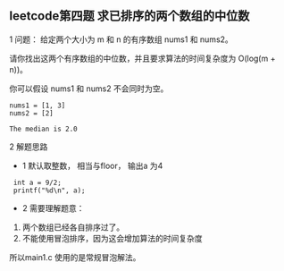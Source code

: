 ## leetcode第四题 求已排序的两个数组的中位数

1 问题： 给定两个大小为 m 和 n 的有序数组 nums1 和 nums2。

请你找出这两个有序数组的中位数，并且要求算法的时间复杂度为 O(log(m + n))。

你可以假设 nums1 和 nums2 不会同时为空。

```
nums1 = [1, 3]
nums2 = [2]

The median is 2.0
```

2 解题思路

- 1  默认取整数， 相当与floor， 输出a 为4

```
 int a = 9/2;
 printf("%d\n", a);
```

- 2  需要理解题意： 

1. 两个数组已经各自排序过了。
2. 不能使用冒泡排序，因为这会增加算法的时间复杂度

所以main1.c 使用的是常规冒泡解法。